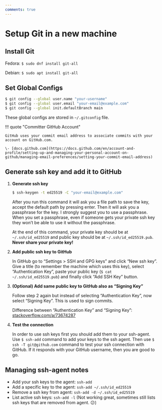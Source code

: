 ```yaml
---
comments: true
---
```


# Setup Git in a new machine

## Install Git

Fedora: `$ sudo dnf install git-all`

Debian: `$ sudo apt install git-all`

## Set Global Configs

```bash
$ git config --global user.name "your-username"
$ git config --global user.email "your-email@example.com"
$ git config --global init.defaultBranch main
```

These global configs are stored in `~/.gitconfig` file.

!!! quote "Committer GitHub Account"

    GitHub uses your commit email address to associate commits with your account on GitHub.com.

    \- [docs.github.com](https://docs.github.com/en/account-and-profile/setting-up-and-managing-your-personal-account-on-github/managing-email-preferences/setting-your-commit-email-address)

## Generate ssh key and add it to GitHub

1. **Generate ssh key**

    ```bash
    $ ssh-keygen -t ed25519 -C "your-email@example.com"
    ```

    After you run this command it will ask you a file path to save the key, accept the default path
    by pressing enter. Then it will ask you a passphrase for the key. I strongly suggest you to use
    a passphrase. When you set a passphrase, even if someone gets your private ssh key they won’t be
    able to use it without the passphrase.

    At the end of this command, your private key should be at `~/.ssh/id_ed25519` and public key
    should be at `~/.ssh/id_ed25519.pub`. **Never share your private key!**

2. **Add public ssh key to GitHub**

    In GitHub go to “Settings > SSH and GPG keys” and click “New ssh key”. Give a title (to remember
    the machine which uses this key), select “Authentication Key”, paste your public key (`$ cat
    ~/.ssh/id_ed25519.pub`) and finally click “Add SSH Key” button.

3. **(Optional) Add same public key to GitHub also as “Signing Key”**

    Follow step 2 again but instead of selecting “Authentication Key”, now select “Signing Key”.
    This is used to sign commits.
    
    Difference between “Authentication Key” and “Signing Key”:
    [stackoverflow.com/a/73674287](https://stackoverflow.com/a/73674287)

4. **Test the connection**

    In order to use ssh keys first you should add them to your ssh-agent. Use `$ ssh-add` command to
    add your keys to the ssh agent. Then use `$ ssh -T git@github.com` command to test your ssh
    connection with GitHub. If it responds with your GitHub username, then you are good to go.

## Managing ssh-agent notes

- Add your ssh keys to the agent: `ssh-add`
- Add a specific key to the agent: `ssh-add ~/.ssh/id_ed25519`
- Remove a ssh key from agent: `ssh-add -d ~/.ssh/id_ed25519`
- List active ssh keys: `ssh-add -l` (Not working great, sometimes still lists ssh keys that are
  removed from agent. 😕)